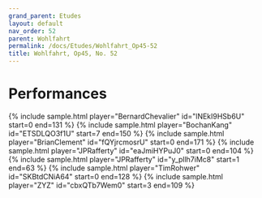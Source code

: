 ```yaml
---
grand_parent: Etudes
layout: default
nav_order: 52
parent: Wohlfahrt
permalink: /docs/Etudes/Wohlfahrt_Op45-52
title: Wohlfahrt, Op45, No. 52
---
```

# Performances
<div class="sample-container">
    {% include sample.html player="BernardChevalier" id="lNEkI9HSb6U" start=0 end=131 %}
    {% include sample.html player="BochanKang" id="ETSDLQO3f1U" start=7 end=150 %}
    {% include sample.html player="BrianClement" id="fQYjrcmosrU" start=0 end=171 %}
    {% include sample.html player="JPRafferty" id="eaJmiHYPuJ0" start=0 end=104 %}
    {% include sample.html player="JPRafferty" id="y_pllh7iMc8" start=1 end=63 %}
    {% include sample.html player="TimRohwer" id="SKBtdCNiA64" start=0 end=128 %}
    {% include sample.html player="ZYZ" id="cbxQTb7Wem0" start=3 end=109 %}
</div>